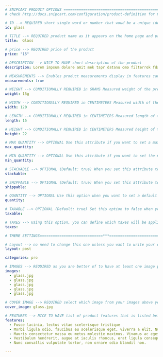 ```yaml
---
# SNIPCART PRODUCT OPTIONS =====================================================
# check http://docs.snipcart.com/configuration/product-definition for more info

# ID --> REQUIRED short single word or number that woud be a unique identifier
id: glass

# TITLE --> REQUIRED product name as it appears on the home page and product page  
title:  Glass

# price --> REQUIRED price of the product
price: "15"

# DESCRIPTION --> NICE TO HAVE short description of the product
description: Lorem impsum dolore amit mek tapr datanu omo filterrok fdam. Lorem impsum dolore amit mek tapr datanu omo filterrok fdam

# MEASUREMENTS --> Enables product measurements display in features can be left as false for snipcart integration
measurements: true

# WEIGHT --> CONDITIONALLY REQUIRED in GRAMS Measured weight of the product
weight: 15g

# WIDTH --> CONDITIONALLY REQUIRED in CENTIMETERS Measured width of the product
width: 120

# LENGTH --> CONDITIONALLY REQUIRED in CENTIMETERS Measured length of the product
length: 15

# HEIGHT --> CONDITIONALLY REQUIRED in CENTIMETERS Measured height of the product
height: 22

# MAX QUANTITY --> OPTIONAL Use this attribute if you want to set a maximum allowed quantity of your product
max_quantity:

# MIN QUANTITY --> OPTIONAL Use this attribute if you want to set the minimum allowed quantity for your product.
min_quantity:

# STACKABLE --> OPTIONAL (Default: true) When you set this attribute to false, adding the same product to the cart will result in two distinct items in the cart, instead of simply increasing the quantity.
stackable:

# SHIPPABLE --> OPTIONAL (Default: true) When you set this attribute to false, the product will be flagged as an item that you do not ship.
shippable:

# QUANTITY --> OPTIONAL Use this option when you want to set a default quantity for the item that you are about to add.
quantity:

# TAXABLE --> OPTIONAL (Default: true) Set this option to false when you want to exclude this particular item from the taxes calculation.
taxable:

# TAXES --> Using this option, you can define which taxes will be applied on this particular item.
taxes:

# THEME SETTINGS=============================***===================================================

# Layout --> no need to change this one unless you want to write your own template for this product
layout: post

categories: pro

# IMAGES --> REQUIRED as you are better of to have at least one image present
images:
  - glass.jpg
  - glass.jpg
  - glass.jpg
  - glass.jpg
  - glass.jpg

# COVER IMAGE --> REQUIRED select which image from your images above you would like to use as cover image this image is used as main image for product box on home page and a thumbnail for the Snipcart order
cover_image: glass.jpg

# FEATURES --> NICE TO HAVE list of product features that is listed below description on product page
features:
  - Fusce lacinia, lectus vitae scelerisque tristique
  - Morbi ligula odio, faucibus eu scelerisque eget, viverra a elit. Nullam quis ipsum molestie, dictum arcu id, semper leo
  - Mauris consectetur massa eu metus molestie maximus. Vivamus ac egestas eros
  - Vestibulum hendrerit, augue at iaculis rhoncus, erat ligula consequat lorem
  - Nunc convallis vulputate tortor, non ornare odio blandit non.

---
```

